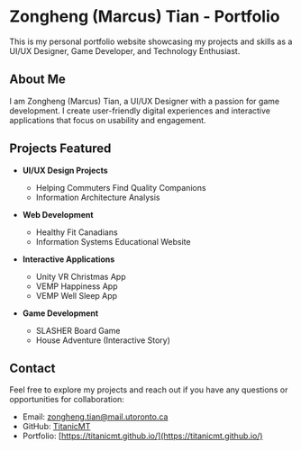 # Zongheng (Marcus) Tian - Portfolio

This is my personal portfolio website showcasing my projects and skills as a UI/UX Designer, Game Developer, and Technology Enthusiast.

## About Me

I am Zongheng (Marcus) Tian, a UI/UX Designer with a passion for game development. I create user-friendly digital experiences and interactive applications that focus on usability and engagement.

## Projects Featured

- **UI/UX Design Projects**
  - Helping Commuters Find Quality Companions
  - Information Architecture Analysis
  
- **Web Development**
  - Healthy Fit Canadians
  - Information Systems Educational Website
  
- **Interactive Applications**
  - Unity VR Christmas App
  - VEMP Happiness App
  - VEMP Well Sleep App
  
- **Game Development**
  - SLASHER Board Game
  - House Adventure (Interactive Story)

## Contact

Feel free to explore my projects and reach out if you have any questions or opportunities for collaboration:

- Email: zongheng.tian@mail.utoronto.ca
- GitHub: [TitanicMT](https://github.com/TitanicMT)
- Portfolio: [https://titanicmt.github.io/](https://titanicmt.github.io/)
